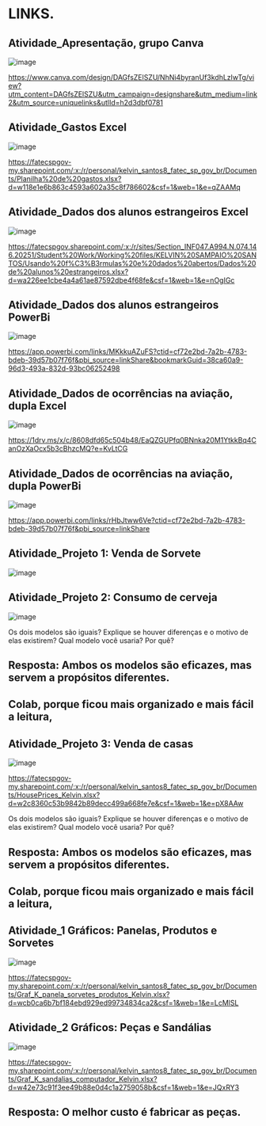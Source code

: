 # LINKS.

## Atividade_Apresentação, grupo Canva 
![image](https://github.com/user-attachments/assets/8d646e47-9c55-4c34-839c-2791966090e2)

https://www.canva.com/design/DAGfsZElSZU/NhNi4byranUf3kdhLzlwTg/view?utm_content=DAGfsZElSZU&utm_campaign=designshare&utm_medium=link2&utm_source=uniquelinks&utlId=h2d3dbf0781

## Atividade_Gastos Excel
![image](https://github.com/user-attachments/assets/7f1a0ef9-1dc1-4347-9b72-6f6780d6bce8)

https://fatecspgov-my.sharepoint.com/:x:/r/personal/kelvin_santos8_fatec_sp_gov_br/Documents/Planilha%20de%20gastos.xlsx?d=w118e1e6b863c4593a602a35c8f786602&csf=1&web=1&e=qZAAMq

## Atividade_Dados dos alunos estrangeiros Excel
![image](https://github.com/user-attachments/assets/205f6c13-3e1a-4771-89da-58e8f6fda93a)

https://fatecspgov.sharepoint.com/:x:/r/sites/Section_INF047.A994.N.074.146.20251/Student%20Work/Working%20files/KELVIN%20SAMPAIO%20SANTOS/Usando%20f%C3%B3rmulas%20e%20dados%20abertos/Dados%20de%20alunos%20estrangeiros.xlsx?d=wa226ee1cbe4a4a61ae87592dbe4f68fe&csf=1&web=1&e=nOgIGc

## Atividade_Dados dos alunos estrangeiros PowerBi
![image](https://github.com/user-attachments/assets/59dbb078-0b45-44c7-be7f-7c48147a28b3)

https://app.powerbi.com/links/MKkkuAZuFS?ctid=cf72e2bd-7a2b-4783-bdeb-39d57b07f76f&pbi_source=linkShare&bookmarkGuid=38ca60a9-96d3-493a-832d-93bc06252498

## Atividade_Dados de ocorrências na aviação, dupla Excel
![image](https://github.com/user-attachments/assets/c36e3a91-7e49-4762-b4b3-3db771f778fd)

https://1drv.ms/x/c/8608dfd65c504b48/EaQZGUPfq0BNnka20M1YtkkBq4CanOzXaOcx5b3cBhzcMQ?e=KvLtCG

## Atividade_Dados de ocorrências na aviação, dupla PowerBi
![image](https://github.com/user-attachments/assets/d24e4df0-6dc4-447f-8e19-03fc003cf6df)

https://app.powerbi.com/links/rHbJtww6Ve?ctid=cf72e2bd-7a2b-4783-bdeb-39d57b07f76f&pbi_source=linkShare

## Atividade_Projeto 1: Venda de Sorvete
![image](https://github.com/user-attachments/assets/ab6e70e5-bdae-499d-bf74-ad87f8d73571)

## Atividade_Projeto 2: Consumo de cerveja
![image](https://github.com/user-attachments/assets/07ee5339-a4af-4253-b4bc-e276b58015cc)

Os dois modelos são iguais? Explique se houver diferenças e o motivo de elas existirem?
Qual modelo você usaria? Por quê?
 
## Resposta: Ambos os modelos são eficazes, mas servem a propósitos diferentes.
## Colab, porque ficou mais organizado e mais fácil a leitura,


## Atividade_Projeto 3: Venda de casas
![image](https://github.com/user-attachments/assets/0f0890ac-07df-4aea-a536-fd2cdfc655b0)

https://fatecspgov-my.sharepoint.com/:x:/r/personal/kelvin_santos8_fatec_sp_gov_br/Documents/HousePrices_Kelvin.xlsx?d=w2c8360c53b9842b89decc499a668fe7e&csf=1&web=1&e=pX8AAw

Os dois modelos são iguais? Explique se houver diferenças e o motivo de elas existirem?
Qual modelo você usaria? Por quê?
 
## Resposta: Ambos os modelos são eficazes, mas servem a propósitos diferentes.
## Colab, porque ficou mais organizado e mais fácil a leitura,

## Atividade_1 Gráficos: Panelas, Produtos e Sorvetes
![image](https://github.com/user-attachments/assets/cedb1671-5f01-4b25-9e7d-7598d8eaf811)

https://fatecspgov-my.sharepoint.com/:x:/r/personal/kelvin_santos8_fatec_sp_gov_br/Documents/Graf_K_panela_sorvetes_produtos_Kelvin.xlsx?d=wcb0ca6b7bf184ebd929ed99734834ca2&csf=1&web=1&e=LcMlSL

## Atividade_2 Gráficos: Peças e Sandálias
![image](https://github.com/user-attachments/assets/a9c05022-ee3c-4123-abf6-59e11130387b)

https://fatecspgov-my.sharepoint.com/:x:/r/personal/kelvin_santos8_fatec_sp_gov_br/Documents/Graf_K_sandalias_computador_Kelvin.xlsx?d=w42e73c91f3ee49b88e0d4c1a2759058b&csf=1&web=1&e=JQxRY3

 ## Resposta: O melhor custo é fabricar as peças.





